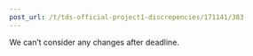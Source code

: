 ```yaml
---
post_url: /t/tds-official-project1-discrepencies/171141/383
---
```

We can’t consider any changes after deadline.